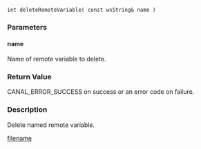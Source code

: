 

```clike
int deleteRemoteVariable( const wxString& name )
```

### Parameters

#### name
Name of remote variable to delete.

### Return Value
CANAL_ERROR_SUCCESS on success or an error code on failure. 

### Description
Delete named remote variable.




[filename](./bottom_copyright.md ':include')